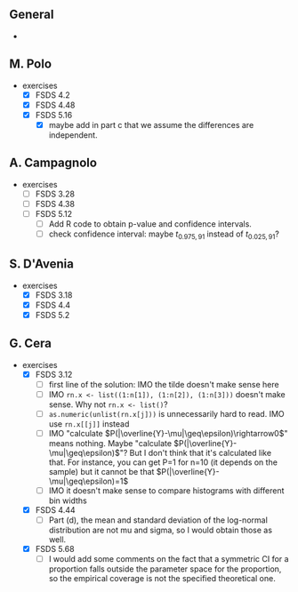 ## General

* 

## M. Polo

* exercises
  * [x] FSDS 4.2
  * [x] FSDS 4.48
  * [x] FSDS 5.16
    * [x] maybe add in part c that we assume the differences are independent.

## A. Campagnolo

* exercises
  * [ ] FSDS 3.28
  * [ ] FSDS 4.38
  * [ ] FSDS 5.12 
    * [ ] Add R code to obtain p-value and confidence intervals.
    * [ ] check confidence interval: maybe $t_{0.975,91}$ instead of $t_{0.025,91}$?

## S. D'Avenia

* exercises
  * [x] FSDS 3.18
  * [x] FSDS 4.4
  * [x] FSDS 5.2

## G. Cera

* exercises
  * [x] FSDS 3.12
    * [ ] first line of the solution: IMO the tilde doesn't make sense here
    * [ ] IMO `rn.x <- list((1:n[1]), (1:n[2]), (1:n[3]))` doesn't make sense. Why not `rn.x <- list()`?
    * [ ] `as.numeric(unlist(rn.x[j]))` is unnecessarily hard to read. IMO use `rn.x[[j]]` instead
    * [ ] IMO "calculate $P(|\overline{Y}-\mu|\geq\epsilon)\rightarrow0$" means nothing. Maybe "calculate $P(|\overline{Y}-\mu|\geq\epsilon)$"? But I don't think that it's calculated like that. For instance, you can get P=1 for n=10 (it depends on the sample) but it cannot be that $P(|\overline{Y}-\mu|\geq\epsilon)=1$
    * [ ] IMO it doesn't make sense to compare histograms with different bin widths
  * [x] FSDS 4.44
    * [ ] Part (d), the mean and standard deviation of the log-normal distribution are not mu and sigma, so I would obtain those as well.
  * [x] FSDS 5.68
    * [ ] I would add some comments on the fact that a symmetric CI for a proportion falls outside the parameter space for the proportion, so the empirical coverage is not the specified theoretical one.
